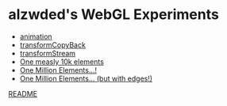 alzwded's WebGL Experiments
===========================

+ [animation](./mainAnimation.html)
+ [transformCopyBack](./mainTransformCopyBack.html)
+ [transformStream](./mainTransformStream.html)
+ [One measly 10k elements](./big/32/main.html)
+ [One Million Elements...!](./big/main.html)
+ [One Million Elements... (but with edges!)](./big/withEdges/main.html)

[README](./README.md)
